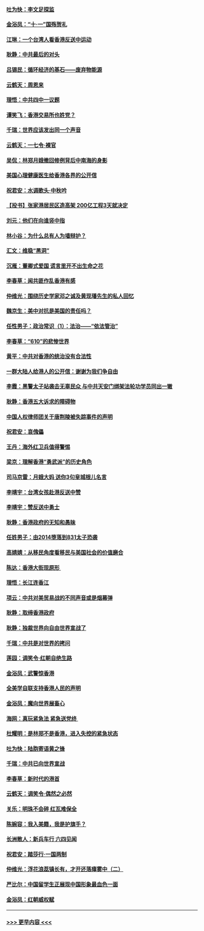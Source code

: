 #### [吐为快：李文足探监](../pages/nsc993/n11509622.md?t=09110311) 
#### [金浴凤：“十‧一”国殇贺礼](../pages/nsc993/n11509593.md?t=09110311) 
#### [江琳：一个台湾人看香港反送中运动](../pages/nsc993/n11509211.md?t=09110311) 
#### [耿静：中共最后的对头](../pages/nsc993/n11508308.md?t=09110311) 
#### [吕锡民：循环经济的基石——废弃物能源](../pages/nsc993/n11508212.md?t=09110311) 
#### [云鹤天：周恩来](../pages/nsc993/n11508055.md?t=09110311) 
#### [理悟：中共四中一议题](../pages/nsc993/n11507782.md?t=09110311) 
#### [谭笑飞：香港交易所也姓党？](../pages/nsc993/n11507753.md?t=09110311) 
#### [千瑞：世界应该发出同一个声音](../pages/nsc993/n11507290.md?t=09110311) 
#### [云鹤天：一七令‧裸官](../pages/nsc993/n11507177.md?t=09110311) 
#### [吴侃：林郑月娥撤回修例背后中南海的身影](../pages/nsc993/n11506876.md?t=09110311) 
#### [美国心理健康医生给香港各界的公开信](../pages/nsc993/n11506809.md?t=09110311) 
#### [祝君安：水调歌头‧中秋吟](../pages/nsc993/n11506758.md?t=09110311) 
#### [【投书】张家港居民区造高架 200亿工程3天就决定](../pages/nsc993/n11506682.md?t=09110311) 
#### [刘元：他们在向谁竖中指](../pages/nsc993/n11505384.md?t=09110311) 
#### [林小谷：为什么总有人为墙辩护？](../pages/nsc993/n11505226.md?t=09110311) 
#### [汇文：维稳“黑洞”](../pages/nsc993/n11504347.md?t=09110311) 
#### [沉雁：董卿式爱国 谎言里开不出生命之花](../pages/nsc993/n11503215.md?t=09110311) 
#### [李春草：闻共匪作乱香港有感](../pages/nsc993/n11503072.md?t=09110311) 
#### [仲维光：围绕历史学家邓之诚及黄现璠先生的私人回忆](../pages/nsc993/n11501330.md?t=09110311) 
#### [魏京生：美中对抗是美国的责任吗？](../pages/nsc993/n11500723.md?t=09110311) 
#### [任性男子：政治常识（1）：法治——“依法管治”](../pages/nsc993/n11500791.md?t=09110311) 
#### [李春草：“610”的悲惨世界](../pages/nsc993/n11501141.md?t=09110311) 
#### [黄平：中共对香港的统治没有合法性](../pages/nsc993/n11499473.md?t=09110311) 
#### [一群大陆人给港人的公开信：谢谢为我们争自由](../pages/nsc993/n11500402.md?t=09110311) 
#### [李霞：黑警太子站袭击无辜民众 与中共天安门绑架法轮功学员同出一辙](../pages/nsc993/n11499805.md?t=09110311) 
#### [耿静：香港五大诉求的障碍物](../pages/nsc993/n11497578.md?t=09110311) 
#### [中国人权律师团关于唐荆陵被失踪事件的声明](../pages/nsc993/n11500014.md?t=09110311) 
#### [祝君安：哀傀儡](../pages/nsc993/n11499776.md?t=09110311) 
#### [王丹：海外红卫兵值得警惕](../pages/nsc993/n11498138.md?t=09110311) 
#### [梁京：理解香港“勇武派”的历史角色](../pages/nsc993/n11498006.md?t=09110311) 
#### [司马京雷：月娥大妈  送你3句皇城根儿名言](../pages/nsc993/n11497885.md?t=09110311) 
#### [李靖宇：台湾女孩赴港反送中赞](../pages/nsc993/n11497721.md?t=09110311) 
#### [李靖宇：赞反送中勇士](../pages/nsc993/n11497452.md?t=09110311) 
#### [耿静：香港政府的无知和愚昧](../pages/nsc993/n11494238.md?t=09110311) 
#### [任姓男子：由2014堕落到831太子恐袭](../pages/nsc993/n11496683.md?t=09110311) 
#### [高婧婧：从移民角度看移民与美国社会的价值磨合](../pages/nsc993/n11495757.md?t=09110311) 
#### [陈达：香港大街现原形 ](../pages/nsc993/n11495441.md?t=09110311) 
#### [理悟：长江连香江](../pages/nsc993/n11495377.md?t=09110311) 
#### [项云：中共对美贸易战的不同声音或是烟幕弹](../pages/nsc993/n11494929.md?t=09110311) 
#### [耿静：取缔香港政府](../pages/nsc993/n11494218.md?t=09110311) 
#### [耿静：独裁世界向自由世界宣战了](../pages/nsc993/n11494190.md?t=09110311) 
#### [千瑞：中共是对世界的拷问](../pages/nsc993/n11493021.md?t=09110311) 
#### [莲园：调笑令‧红朝自绝生路](../pages/nsc993/n11493011.md?t=09110311) 
#### [金浴凤：武警惊香港](../pages/nsc993/n11492994.md?t=09110311) 
#### [全美学自联支持香港人民的声明](../pages/nsc993/n11492630.md?t=09110311) 
#### [金浴凤：魔向世界展畜心](../pages/nsc993/n11492599.md?t=09110311) 
#### [海网：真玩紧急法 紧急送党终 ](../pages/nsc993/n11492535.md?t=09110311) 
#### [杜耀明：是林郑不是香港，进入失控的紧急状态](../pages/nsc993/n11491420.md?t=09110311) 
#### [吐为快：陆胞寄语黄之锋](../pages/nsc993/n11491117.md?t=09110311) 
#### [千瑞：中共已向世界宣战](../pages/nsc993/n11490123.md?t=09110311) 
#### [李春草：新时代的港首](../pages/nsc993/n11489864.md?t=09110311) 
#### [云鹤天：调笑令·偶然之必然](../pages/nsc993/n11489701.md?t=09110311) 
#### [关乐：明珠不会碎 红瓦难保全](../pages/nsc993/n11489647.md?t=09110311) 
#### [陈婉容：我入美籍，我是护旗手？](../pages/nsc993/n11487908.md?t=09110311) 
#### [长洲散人：新兵车行 六四见闻](../pages/nsc993/n11487729.md?t=09110311) 
#### [祝君安：踏莎行‧一国两制](../pages/nsc993/n11487699.md?t=09110311) 
#### [仲维光：浮花浪蕊镇长有，才开还落瘴雾中（二）](../pages/nsc993/n11483286.md?t=09110311) 
#### [严比尔：中国留学生正展现中国形象最血色一面](../pages/nsc993/n11485145.md?t=09110311) 
#### [金浴凤：红朝威权赋](../pages/nsc993/n11485191.md?t=09110311) 

----
#### [ >>> 更早内容 <<< ](../indexes/nsc993-earlier.md)
